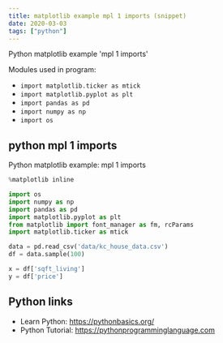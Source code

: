 ```yaml
---
title: matplotlib example mpl 1 imports (snippet)
date: 2020-03-03
tags: ["python"]
---
```

Python matplotlib example 'mpl 1 imports'


Modules used in program: 
* `import matplotlib.ticker as mtick`
* `import matplotlib.pyplot as plt`
* `import pandas as pd`
* `import numpy as np`
* `import os`

## python mpl 1 imports

Python matplotlib example: mpl 1 imports

```python
%matplotlib inline

import os
import numpy as np
import pandas as pd
import matplotlib.pyplot as plt
from matplotlib import font_manager as fm, rcParams
import matplotlib.ticker as mtick

data = pd.read_csv('data/kc_house_data.csv')
df = data.sample(100)

x = df['sqft_living']
y = df['price']

```

## Python links

- Learn Python: https://pythonbasics.org/
- Python Tutorial: https://pythonprogramminglanguage.com
